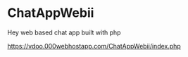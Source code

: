 # ChatAppWebii
Hey web based chat app built with php

https://vdoo.000webhostapp.com/ChatAppWebii/index.php
